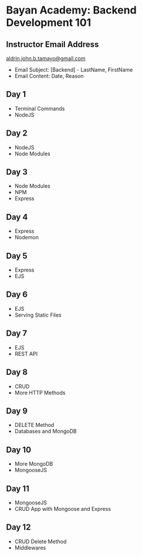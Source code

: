 # **Bayan Academy: Backend Development 101**

## **Instructor Email Address**

aldrin.john.b.tamayo@gmail.com

-   Email Subject: [Backend] - LastName, FirstName
-   Email Content: Date, Reason

## **Day 1**

-   Terminal Commands
-   NodeJS

## **Day 2**

-   NodeJS
-   Node Modules

## **Day 3**

-   Node Modules
-   NPM
-   Express

## **Day 4**

-   Express
-   Nodemon

## **Day 5**

-   Express
-   EJS

## **Day 6**

-   EJS
-   Serving Static Files

## **Day 7**

-   EJS
-   REST API

## **Day 8**

-   CRUD
-   More HTTP Methods

## **Day 9**

-   DELETE Method
-   Databases and MongoDB

## **Day 10**

-   More MongoDB
-   MongooseJS

## **Day 11**

-   MongooseJS
-   CRUD App with Mongoose and Express

## **Day 12**

-   CRUD Delete Method
-   Middlewares
